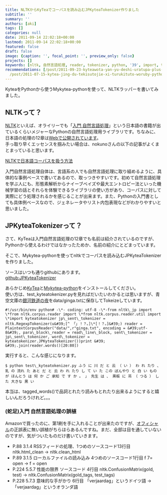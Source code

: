 ```yaml
---
title: NLTKからKyTeaでコーパスを読み込むJPKyteaTokenizer作りました
subtitle: ''
summary: ''
authors: [aki]
tags: []
categories: null
date: 2011-09-14 22:02:18+00:00
lastmod: 2011-09-14 22:02:18+00:00
featured: false
draft: false
image: {caption: '', focal_point: '', preview_only: false}
projects: []
keywords: [nltk, 自然言語処理, reader, tokenizer, python, '39', import, test, kytea, コーパス]
recommendations: [/post/2011-09-23-kyteawota-yan-yu-deshi-uratupa-plus-amatome/, /post/2014-01-18-ke-xue-ji-suan-niokerujun-zhi-hua-aruihanazepythongazhao-shi-nita-yan-yu-nosieawoduo-tuteiruka/,
  /post/2011-07-15-kytea-jing-du-tekisutojie-xi-turukituto-woruby-pythonkarashi-erumykyteawozuo-tutemita/]
---
```

KyteaをPythonから使うMykytea-pythonを使って、NLTKラッパーを書いてみました。

## NLTKって？
[NLTK](http://www.nltk.org/)といえば、オライリーでも「[入門 自然言語処理](http://www.oreilly.co.jp/books/9784873114705/)」という日本語の書籍が出ているくらいメジャーなPythonの自然言語処理用ライブラリです。ちなみに、日本語の処理の12章は[Webで公開されています](http://nltk.googlecode.com/svn/trunk/doc/book-jp/ch12.html)。  
手っ取り早くエッセンスを掴みたい場合は、nokunoさんの以下の記事がよくまとまっていると思います。

[NLTKで日本語コーパスを扱う方法](http://d.hatena.ne.jp/nokuno/20110821/1313884599)

入門自然言語処理自体は、言語系の人でも自然言語処理に取り組めるように、具体的な事例ベースで書いてあるので、取っつきやすいです。初めて自然言語処理を学ぶ人にも、形態素解析からナイーブベイズや最大エントロピー法といった機械学習の話とそれらを体験できるライブラリの使い方があり、コーパスに対して実際にどう処理されるかを感じることが出来ます。また、Pythonの入門書としても具体例ベースなので、ジェネレータやリスト内包表現などがわかりやすいと思いました。

## JPKyteaTokenizerって？
さて、KyTeaは入門自然言語処理の12章でも名前は紹介されているのですが、Pythonから使えるわけではなかったためか、名前の紹介にとどまっています。

そこで、Mykytea-pythonを使ってnltkでコーパスを読み込むJPKyteaTokenizerを作りました。

ソースはいつも通りgithubにあります。  
[github:JPKyteaTokenizer](https://github.com/chezou/JPKyteaTokenizer)

あらかじめ[KyTea](http://www.phontron.com/kytea/index-ja.html)と[Mykytea-python](http://chezou.wordpress.com/2011/07/15/kytea%e3%82%92ruby-python%e3%81%8b%e3%82%89%e4%bd%bf%e3%81%88%e3%82%8bmykytea%e3%82%92%e4%bd%9c%e3%81%a3%e3%81%a6%e3%81%bf%e3%81%9f/ "KyTea:京都テキスト解析ツールキット をRuby, Pythonから使えるMykyteaを作ってみた")をインストールしてください。  
使い方は、test\_kyteatokenizer.pyを見ればだいたいわかるとは思いますが、青空文庫の[銀河鉄道の夜](http://www.aozora.gr.jp/cards/000081/files/456_15050.html)をdata/ginga.txtに保存してTokeizeしています。

    #!/usr/bin/env python# -\*- coding: utf-8 -\*-from nltk\_jp import \*from nltk.corpus.reader import \*from nltk.corpus.reader.util import \*import kyteatokenizer jp\_sent\_tokenizer = nltk.RegexpTokenizer(u&#39;[^ 「」！？。]\*[！？。]&#39;) reader = PlaintextCorpusReader("data/",r"ginga.txt", encoding = &#39;utf-8&#39;, para\_block\_reader = read\_line\_block, sent\_tokenizer = jp\_sent\_tokenizer, word\_tokenizer = kyteatokenizer.JPKyteaTokenizer())print &#39; &#39;.join(reader.words()[20:80])

実行すると、こんな感じになります。

    $ python test\_kyteatokenizer.py ふう に 川 だ と 云 （ い ） わ れ たり 、 乳 の 流れ た あと だ と 云 わ れ たり し て い た この ぼんやり と 白 い もの が ほんとう は 何 か ご 承知 で す か 。 」 先生 は 、 黒板 に 吊 （ つる ） し た 大きな 黒 い

本当は、tagged\_words()で品詞とれたり読みもとれたり出来るようにすると嬉しいんだろうけれど。。。

### (蛇足)入門 自然言語処理の誤植
Amazonで買ったのに、第1刷を手に入れることが出来たのですが、[オフィシャル](http://www.oreilly.co.jp/books/9784873114705/)の正誤表に無い誤植がちらほらあるんですね。まだ、全部は目を通していないのですが、気がついたものだけ書いていきます。
- P.88 3.1.4 RSSフィードの処理、1つめのソースコード13行目 nltk.html\_clean → nltk.clean\_html
- P.89 3.1.5 ローカルファイルの読み込み 4つめのソースコード1行目 f 7= open → f = open
- P.224 5.5.7 性能の限界 ソースコード 4行目 nltk.ConfusionMatrix(gold, test) → nltk.ConfusionMatrix(gold\_tags, test\_tags)
- P.228 5.7.3 意味的な手がかり 6行目 「verjaardag」というドイツ語 →  「verjaardag」というオランダ語

